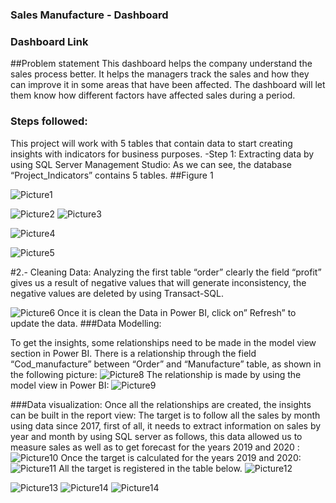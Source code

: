 
### Sales Manufacture - Dashboard
### Dashboard Link 
##Problem statement
This dashboard helps the company understand the sales process better. It helps the managers track the sales and how they can improve it in some areas that have been affected. The dashboard will let them know how different factors have affected sales during a period.
### Steps followed:
This project will work with 5 tables that contain data to start creating insights with indicators for
business purposes.
-Step 1: Extracting data by using SQL Server Management Studio:
As we can see, the database “Project_Indicators” contains 5 tables. 
##Figure 1

![Picture1](https://github.com/Rubianes/project/assets/162187615/a93b3c9e-78ce-4964-bfb0-c0e050f95d6b)

![Picture2](https://github.com/Rubianes/project/assets/162187615/6b2686c3-b732-4a10-b3ac-bfdcb8082c49)
![Picture3](https://github.com/Rubianes/project/assets/162187615/8226ca33-11cd-45c1-8efd-99b1acf1d88c)

![Picture4](https://github.com/Rubianes/project/assets/162187615/23f2a2ab-5365-4e67-a37c-aec475af0ec3)

![Picture5](https://github.com/Rubianes/project/assets/162187615/724a87c9-f40b-44fc-b3d8-5bf5649df9f4)

#2.- Cleaning Data:
Analyzing the first table “order” clearly the field “profit” gives us a result of negative values that will generate inconsistency, the negative values are deleted by using Transact-SQL.

![Picture6](https://github.com/Rubianes/project/assets/162187615/5135a443-8bb2-4f84-803f-4f7267637c81)
Once it is clean the Data in Power BI, click on” Refresh” to update the data.
###Data Modelling:

To get the insights, some relationships need to be made in the model view section in Power BI.
There is a relationship through the field “Cod_manufacture” between “Order” and “Manufacture” table, as shown in the following picture:
![Picture8](https://github.com/Rubianes/project/assets/162187615/bae5d3da-bc97-4efa-8d69-fb74cb0a2454)
The relationship is made by using the model view in Power BI:
![Picture9](https://github.com/Rubianes/project/assets/162187615/41cda5a8-8a73-41b7-86f4-ed06e56f816e)

###Data visualization:
Once all the relationships are created, the insights can be built in the report view:
The target is to follow all the sales by month using data since 2017, first of all, it needs to extract information on sales by year and month by using SQL server as follows, this data allowed us to measure sales as well as to get forecast for the years 2019 and 2020 :
![Picture10](https://github.com/Rubianes/project/assets/162187615/d0f1d0cb-2910-4ce4-b235-9a2b4bff2e5e)
Once the target is calculated for the years 2019 and 2020:
![Picture11](https://github.com/Rubianes/project/assets/162187615/3ed24a74-e8fb-4ffe-a282-b4eff8ffbc9d)
All the target is registered in the table below.
![Picture12](https://github.com/Rubianes/project/assets/162187615/e3bce90d-e3d4-42d2-9af7-3a750f5982d8)

![Picture13](https://github.com/Rubianes/project/assets/162187615/04eb7c3c-ef69-41eb-bd8f-6e67cdded2a8)
![Picture14](https://github.com/Rubianes/project/assets/162187615/21db4838-4198-4b0c-bbb5-f58fa392da62)
![Picture14](https://github.com/Rubianes/project/assets/162187615/21db4838-4198-4b0c-bbb5-f58fa392da62)
